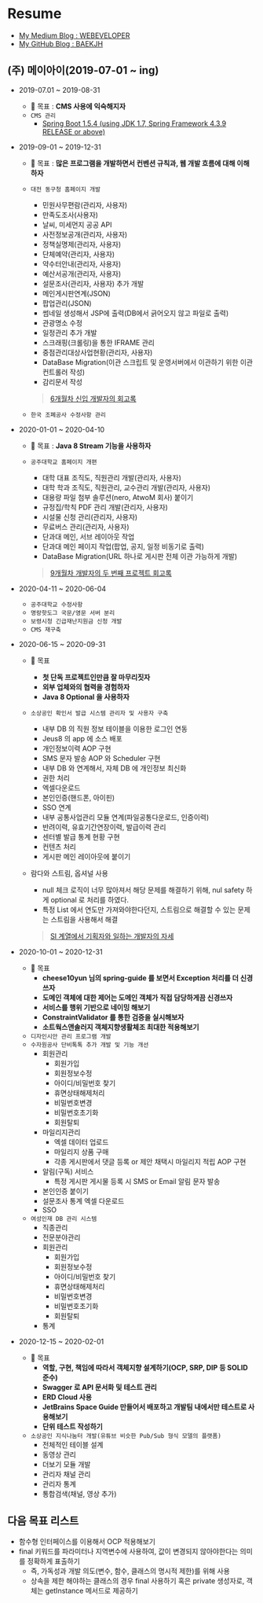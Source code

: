 # Resume

- [My Medium Blog : WEBEVELOPER](https://medium.com/webeveloper)
- [My GitHub Blog : BAEKJH](https://baekjungho.github.io/)

## (주) 메이아이(2019-07-01 ~ ing)

- 2019-07.01 ~ 2019-08-31
  - 👊 목표 : __CMS 사용에 익숙해지자__
  - `CMS 관리`
    - [Spring Boot 1.5.4 (using JDK 1.7, Spring Framework 4.3.9 RELEASE or above)](https://docs.spring.io/spring-boot/docs/1.5.4.RELEASE/reference/htmlsingle/)
  
- 2019-09-01 ~ 2019-12-31
  - 👊 목표 : __많은 프로그램을 개발하면서 컨벤션 규칙과, 웹 개발 흐름에 대해 이해하자__
  - `대전 동구청 홈페이지 개발`
    - 민원사무편람(관리자, 사용자)
    - 만족도조사(사용자)
    - 날씨, 미세먼지 공공 API
    - 사전정보공개(관리자, 사용자)
    - 정책실명제(관리자, 사용자)
    - 단체예약(관리자, 사용자)
    - 약수터안내(관리자, 사용자)
    - 예산서공개(관리자, 사용자)
    - 설문조사(관리자, 사용자) 추가 개발
    - 메인게시판연계(JSON)
    - 팝업관리(JSON)
    - 썸네일 생성해서 JSP에 출력(DB에서 긁어오지 않고 파일로 출력)
    - 관광명소 수정
    - 일정관리 추가 개발
    - 스크래핑(크롤링)을 통한 IFRAME 관리
    - 중점관리대상사업현황(관리자, 사용자)
    - DataBase Migration(이관 스크립트 및 운영서버에서 이관하기 위한 이관 컨트롤러 작성)
    - 감리문서 작성
    
    > [6개월차 신입 개발자의 회고록](https://medium.com/webeveloper/6%EA%B0%9C%EC%9B%94%EC%B0%A8-%EC%8B%A0%EC%9E%85-%EA%B0%9C%EB%B0%9C%EC%9E%90%EC%9D%98-2019%EB%85%84-%ED%9A%8C%EA%B3%A0%EB%A1%9D-8781a998e844)

  - `한국 조폐공사 수정사항 관리`

- 2020-01-01 ~ 2020-04-10
  - 👊 목표 : __Java 8 Stream 기능을 사용하자__
  - `공주대학교 홈페이지 개편`
    - 대학 대표 조직도, 직원관리 개발(관리자, 사용자)
    - 대학 학과 조직도, 직원관리, 교수관리 개발(관리자, 사용자)
    - 대용량 파일 첨부 솔루션(nero, AtwoM 회사) 붙이기
    - 규정집/학칙 PDF 관리 개발(관리자, 사용자)
    - 시설물 신청 관리(관리자, 사용자)
    - 무료버스 관리(관리자, 사용자)
    - 단과대 메인, 서브 레이아웃 작업
    - 단과대 메인 페이지 작업(팝업, 공지, 일정 비동기로 출력)
    - DataBase Migration(URL 하나로 게시판 전체 이관 가능하게 개발)
    
    > [9개월차 개발자의 두 번째 프로젝트 회고록](https://medium.com/webeveloper/9%EA%B0%9C%EC%9B%94-%EA%B0%9C%EB%B0%9C%EC%9E%90-%EB%91%90-%EB%B2%88%EC%A7%B8-%ED%94%84%EB%A1%9C%EC%A0%9D%ED%8A%B8%EB%A5%BC-%EB%A7%88%EC%B9%9C-%ED%9B%84-%EB%8A%90%EB%82%80-%EC%A0%90-c9978ee42070)
    
- 2020-04-11 ~ 2020-06-04
  - `공주대학교 수정사항`
  - `명랑핫도그 국문/영문 서버 분리`
  - `보령시청 긴급재난지원금 신청 개발`
  - `CMS 재구축`
  
- 2020-06-15 ~ 2020-09-31
  - 👊 목표 
    - __첫 단독 프로젝트인만큼 잘 마무리짓자__
    - __외부 업체와의 협력을 경험하자__
    - __Java 8 Optional 을 사용하자__
  - `소상공인 확인서 발급 시스템 관리자 및 사용자 구축`
    - 내부 DB 의 직원 정보 테이블을 이용한 로그인 연동
    - Jeus8 의 app 에 소스 배포
    - 개인정보이력 AOP 구현
    - SMS 문자 발송 AOP 와 Scheduler 구현
    - 내부 DB 와 연계해서, 자체 DB 에 개인정보 최신화
    - 권한 처리
    - 엑셀다운로드
    - 본인인증(핸드폰, 아이핀)
    - SSO 연계
    - 내부 공통사업관리 모듈 연계(파일공통다운로드, 인증이력)
    - 반려이력, 유효기간연장이력, 발급이력 관리
    - 센터별 발급 통계 현황 구현
    - 컨텐츠 처리
    - 게시판 메인 레이아웃에 붙이기
  - 람다와 스트림, 옵셔널 사용 
    - null 체크 로직이 너무 많아져서 해당 문제를 해결하기 위해, nul safety 하게 optional 로 처리를 하였다.
    - 특정 List 에서 연도만 가져와야한다던지, 스트림으로 해결할 수 있는 문제는 스트림을 사용해서 해결
    
    > [SI 계열에서 기획자와 일하는 개발자의 자세](https://medium.com/webeveloper/si-%EA%B3%84%EC%97%B4%EC%97%90%EC%84%9C-%EA%B8%B0%ED%9A%8D%EC%9E%90%EC%99%80-%EC%9D%BC%ED%95%98%EB%8A%94-%EA%B0%9C%EB%B0%9C%EC%9E%90%EC%9D%98-%EC%9E%90%EC%84%B8-b001389243a1)
    
- 2020-10-01 ~ 2020-12-31
  - 👊 목표
    - __cheese10yun 님의 spring-guide 를 보면서 Exception 처리를 더 신경쓰자__
    - __도메인 객체에 대한 제어는 도메인 객체가 직접 담당하게끔 신경쓰자__
    - __서비스를 행위 기반으로 네이밍 해보기__ 
    - __ConstraintValidator 를 통한 검증을 실시해보자__
    - __소트웍스앤솔러지 객체지향생활체조 최대한 적용해보기__ 
  - `디자인시안 관리 프로그램 개발`
  - `수자원공사 단비톡톡 추가 개발 및 기능 개선`
    - 회원관리
      - 회원가입
      - 회원정보수정
      - 아이디/비밀번호 찾기
      - 휴면상태해제처리
      - 비밀번호변경
      - 비밀번호초기화
      - 회원탈퇴
    - 마일리지관리
      - 엑셀 데이터 업로드
      - 마일리지 상품 구매
      - 각종 게시판에서 댓글 등록 or 제안 채택시 마일리지 적립 AOP 구현
    - 알림(구독) 서비스
      - 특정 게시판 게시물 등록 시 SMS or Email 알림 문자 발송
    - 본인인증 붙이기
    - 설문조사 통계 엑셀 다운로드
    - SSO
  - `여성인재 DB 관리 시스템`
    - 직종관리
    - 전문분야관리
    - 회원관리
      - 회원가입
      - 회원정보수정
      - 아이디/비밀번호 찾기
      - 휴면상태해제처리
      - 비밀번호변경
      - 비밀번호초기화
      - 회원탈퇴
    - 통계
    
- 2020-12-15 ~ 2020-02-01
  - 👊 목표
    - __역할, 구현, 책임에 따라서 객체지향 설계하기(OCP, SRP, DIP 등 SOLID 준수)__
    - __Swagger 로 API 문서화 및 테스트 관리__
    - __ERD Cloud 사용__
    - __JetBrains Space Guide 만들어서 배포하고 개발팀 내에서만 테스트로 사용해보기__
    - __단위 테스트 작성하기__
  - `소상공인 지식나눔터 개발(유튜브 비슷한 Pub/Sub 형식 모델의 플랫폼)`
    - 전체적인 테이블 설계
    - 동영상 관리
    - 더보기 모듈 개발
    - 관리자 채널 관리
    - 관리자 통계
    - 통합검색(채널, 영상 추가)

## 다음 목표 리스트

- 함수형 인터페이스를 이용해서 OCP 적용해보기
- final 키워드를 파라미터나 지역변수에 사용하여, 값이 변경되지 않아야한다는 의미를 정확하게 표출하기
  - 즉, 가독성과 개발 의도(변수, 함수, 클래스의 명시적 제한)를 위해 사용
  - 상속을 제한 해야하는 클래스의 경우 final 사용하기 혹은 private 생성자로, 객체는 getInstance 메서드로 제공하기
